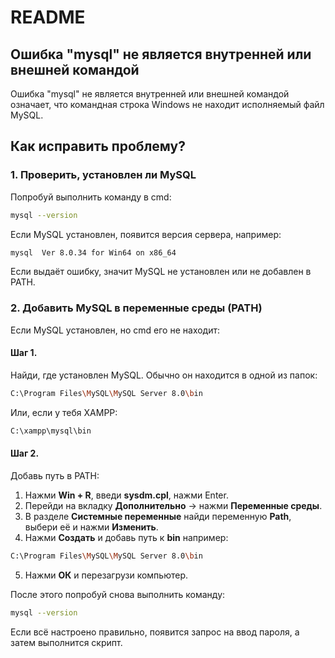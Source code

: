 # README

## Ошибка "mysql" не является внутренней или внешней командой

Ошибка "mysql" не является внутренней или внешней командой означает, что командная строка Windows не находит исполняемый файл MySQL.

## Как исправить проблему?

### 1. Проверить, установлен ли MySQL
Попробуй выполнить команду в cmd:
```bash
mysql --version
```

Если MySQL установлен, появится версия сервера, например:
```bash
mysql  Ver 8.0.34 for Win64 on x86_64
```
Если выдаёт ошибку, значит MySQL не установлен или не добавлен в PATH.

### 2. Добавить MySQL в переменные среды (PATH)
Если MySQL установлен, но cmd его не находит:
#### Шаг 1.
Найди, где установлен MySQL. Обычно он находится в одной из папок:
```bash
C:\Program Files\MySQL\MySQL Server 8.0\bin
```
Или, если у тебя XAMPP:
```bash
C:\xampp\mysql\bin
```
#### Шаг 2.
Добавь путь в PATH:
1. Нажми **Win + R**, введи **sysdm.cpl**, нажми Enter.
2. Перейди на вкладку **Дополнительно** → нажми **Переменные среды**.
3. В разделе **Системные переменные** найди переменную **Path**, выбери её и нажми **Изменить**.
4. Нажми **Создать** и добавь путь к **bin** например:
```bash
C:\Program Files\MySQL\MySQL Server 8.0\bin
```
5. Нажми **ОК** и перезагрузи компьютер.

После этого попробуй снова выполнить команду:
```bash
mysql --version
```
Если всё настроено правильно, появится запрос на ввод пароля, а затем выполнится скрипт.
